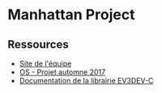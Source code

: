 # Manhattan Project

## Ressources

+ [Site de l'équipe](http://ninofiliu.fr/OS_project/)
+ [OS - Projet automne 2017](http://soc.eurecom.fr/OS/projects_fall2017.html)
+ [Documentation de la librairie EV3DEV-C](http://in4lio.github.io/ev3dev-c/)
